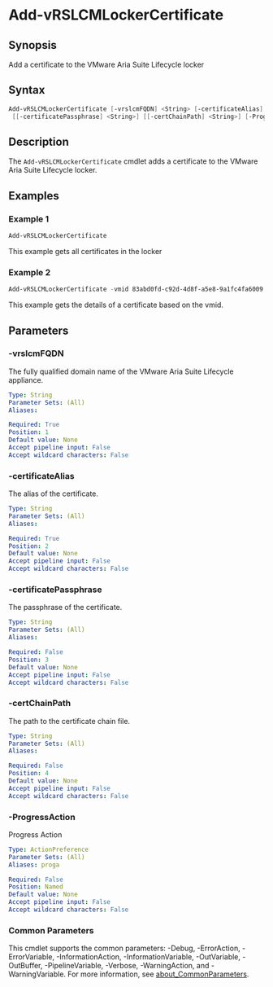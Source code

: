 # Add-vRSLCMLockerCertificate

## Synopsis

Add a certificate to the VMware Aria Suite Lifecycle locker

## Syntax

```powershell
Add-vRSLCMLockerCertificate [-vrslcmFQDN] <String> [-certificateAlias] <String>
 [[-certificatePassphrase] <String>] [[-certChainPath] <String>] [-ProgressAction <ActionPreference>] [<CommonParameters>]
```

## Description

The `Add-vRSLCMLockerCertificate` cmdlet adds a certificate to the VMware Aria Suite Lifecycle locker.

## Examples

### Example 1

```powershell
Add-vRSLCMLockerCertificate
```

This example gets all certificates in the locker

### Example 2

```powershell
Add-vRSLCMLockerCertificate -vmid 83abd0fd-c92d-4d8f-a5e8-9a1fc4fa6009
```

This example gets the details of a certificate based on the vmid.

## Parameters

### -vrslcmFQDN

The fully qualified domain name of the VMware Aria Suite Lifecycle appliance.

```yaml
Type: String
Parameter Sets: (All)
Aliases:

Required: True
Position: 1
Default value: None
Accept pipeline input: False
Accept wildcard characters: False
```

### -certificateAlias

The alias of the certificate.

```yaml
Type: String
Parameter Sets: (All)
Aliases:

Required: True
Position: 2
Default value: None
Accept pipeline input: False
Accept wildcard characters: False
```

### -certificatePassphrase

The passphrase of the certificate.

```yaml
Type: String
Parameter Sets: (All)
Aliases:

Required: False
Position: 3
Default value: None
Accept pipeline input: False
Accept wildcard characters: False
```

### -certChainPath

The path to the certificate chain file.

```yaml
Type: String
Parameter Sets: (All)
Aliases:

Required: False
Position: 4
Default value: None
Accept pipeline input: False
Accept wildcard characters: False
```

### -ProgressAction

Progress Action

```yaml
Type: ActionPreference
Parameter Sets: (All)
Aliases: proga

Required: False
Position: Named
Default value: None
Accept pipeline input: False
Accept wildcard characters: False
```

### Common Parameters

This cmdlet supports the common parameters: -Debug, -ErrorAction, -ErrorVariable, -InformationAction, -InformationVariable, -OutVariable, -OutBuffer, -PipelineVariable, -Verbose, -WarningAction, and -WarningVariable. For more information, see [about_CommonParameters](http://go.microsoft.com/fwlink/?LinkID=113216).
